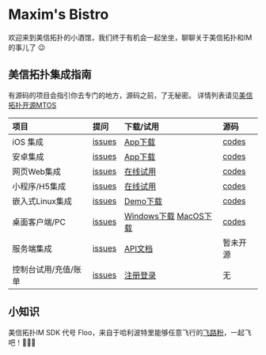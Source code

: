 # Maxim's Bistro
欢迎来到美信拓扑的小酒馆，我们终于有机会一起坐坐，聊聊关于美信拓扑和IM的事儿了 :wink:

## 美信拓扑集成指南
有源码的项目会指引你去专门的地方，源码之前，了无秘密。 详情列表请见[美信拓扑开源MTOS](美信拓扑开源MTOS.md)

| 项目 | 提问 | 下载/试用 | 源码 | 
| :--- | :--- | :--- | :--- | 
| iOS 集成 | [issues](https://github.com/maxim-top/maxim-ios/issues) | [App下载](https://www.maximtop.com/qrcode/) | [codes](https://github.com/maxim-top/maxim-ios/issues) |
| 安卓集成 | [issues](https://github.com/maxim-top/maxim-android/issues) | [App下载](https://www.maximtop.com/qrcode/) | [codes](https://github.com/maxim-top/maxim-android/issues) |
| 网页Web集成 | [issues](https://github.com/maxim-top/maxim-web/issues) | [在线试用](https://chat.maximtop.com/) | [codes](https://github.com/maxim-top/maxim-web/issues) |
| 小程序/H5集成 | [issues](https://github.com/maxim-top/maxim-uniapp/issues) | [在线试用](https://chat-h5.maximtop.com/) | [codes](https://github.com/maxim-top/maxim-uniapp/issues) |
| 嵌入式Linux集成 | [issues](https://github.com/maxim-top/maxim-embedded/issues) | [Demo下载](https://www.maximtop.com/qrcode/) | [codes](https://github.com/maxim-top/maxim-embedded/issues) |
| 桌面客户端/PC | [issues](https://github.com/maxim-top/maxim-pc/issues) | [Windows下载](https://package.maximtop.com/美信拓扑IM-2.9.9.win.exe) [MacOS下载](https://package.maximtop.com/美信拓扑IM-2.9.9.dmg) | [codes](https://github.com/maxim-top/maxim-pc/issues) |
| 服务端集成 | [issues](https://github.com/maxim-top/maxim-bistro/issues) | [API文档](https://www.maximtop.com/docs/api/) | 暂未开源 |
| 控制台试用/充值/账单 | [issues](https://github.com/maxim-top/maxim-bistro/issues) | [注册登录](https://console.maximtop.com/) | 无 |

## 小知识

美信拓扑IM SDK 代号 Floo，来自于哈利波特里能够任意飞行的[飞路粉](https://www.wizardingworld.com/writing-by-jk-rowling/floo-powder)，一起飞吧！🚀🚀🚀
